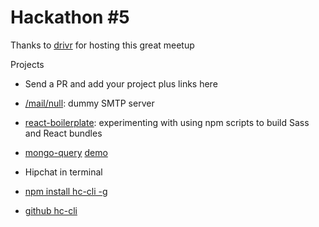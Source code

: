 # Hackathon #5

Thanks to [drivr](https://drivr.com/) for hosting this great meetup

Projects

* Send a PR and add your project plus links here
* [/mail/null](https://github.com/jmosbech/mail-null): dummy SMTP server
* [react-boilerplate](https://github.com/jmosbech/react-boilerplate): experimenting with using npm scripts to build Sass and React bundles

* [mongo-query](https://github.com/AndrewGrachov/mongo-query)
  [demo](http://andrewgrachov.github.io/mongo-query)

* Hipchat in terminal
* [npm install hc-cli -g](https://www.npmjs.org/package/hc-cli)
* [github hc-cli](https://github.com/bubenshchykov/hc-cli)
